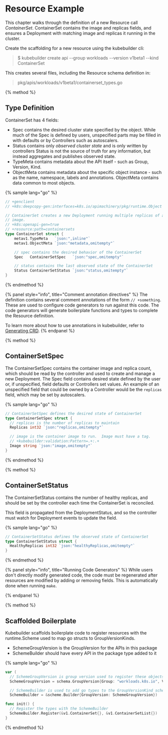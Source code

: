# Resource Example

This chapter walks through the definition of a new Resource call *ContainerSet*.  ContainerSet
contains the image and replicas fields, and ensures a Deployment with matching image and replicas
it running in the cluster.

Create the scaffolding for a new resource using the kubebuilder cli:

> $ kubebuilder create api --group workloads --version v1beta1 --kind ContainerSet

This creates several files, including the Resource schema definition in:

> pkg/apis/workloads/v1beta1/containerset_types.go

{% method %}
## Type Definition

ContainerSet has 4 fields:

- Spec contains the desired cluster state specified by the object.  While much of the Spec is
  defined by users, unspecified parts may be filled in with defaults or by Controllers such as autoscalers.
- Status contains only *observed cluster state* and is only written by controllers
  Status is not the source of truth for any information, but instead aggregates and publishes observed state.
- TypeMeta contains metadata about the API itself - such as Group, Version, Kind.
- ObjectMeta contains metadata about the specific object instance - such as the name, namespace,
  labels and annotations.  ObjectMeta contains data common to most objects.

{% sample lang="go" %}
```go
// +genclient
// +k8s:deepcopy-gen:interfaces=k8s.io/apimachinery/pkg/runtime.Object

// ContainerSet creates a new Deployment running multiple replicas of a single container with the given
// image.
// +k8s:openapi-gen=true
// +resource:path=containersets
type ContainerSet struct {
    metav1.TypeMeta   `json:",inline"`
    metav1.ObjectMeta `json:"metadata,omitempty"`

    // spec contains the desired behavior of the ContainerSet
    Spec   ContainerSetSpec   `json:"spec,omitempty"`

    // status contains the last observed state of the ContainerSet
    Status ContainerSetStatus `json:"status,omitempty"`
}
```
{% endmethod %}

{% panel style="info", title="Comment annotation directives" %}
The definition contains several comment annotations of the form `// +something`.  These are
used to configure code generators to run against this code.  The code generators will 
generate boilerplate functions and types to complete the Resource definition.

To learn more about how to use annotations in kubebuilder, refer to [Generating CRD](../beyond_basics/generating_crd.md).
{% endpanel %}

{% method %}
## ContainerSetSpec

The ContainerSetSpec contains the container image and replica count, which should be read by
the controller and used to create and manage a new Deployment.  The Spec field contains desired
state defined by the user or, if unspecified, field defaults or Controllers set values.
An example of an unspecified field that could be owned by a Controller would be the `replicas`
field, which may be set by autoscalers.

{% sample lang="go" %}
```go
// ContainerSetSpec defines the desired state of ContainerSet
type ContainerSetSpec struct {
  // replicas is the number of replicas to maintain
  Replicas int32 `json:"replicas,omitempty"`

  // image is the container image to run.  Image must have a tag.
  // +kubebuilder:validation:Pattern=.+:.+
  Image string `json:"image,omitempty"`
}
```
{% endmethod %}

{% method %}
## ContainerSetStatus

The ContainerSetStatus contains the number of healthy replicas, and should be set by the controller
each time the ContainerSet is reconciled.

This field is propagated from the DeploymentStatus, and so the controller must watch for Deployment
events to update the field.

{% sample lang="go" %}
```go
// ContainerSetStatus defines the observed state of ContainerSet
type ContainerSetStatus struct {
  HealthyReplicas int32 `json:"healthyReplicas,omitempty"`
}
```
{% endmethod %}

{% panel style="info", title="Running Code Generators" %}
While users don't directly modify generated code, the code must be regenerated after resources are
modified by adding or removing fields.  This is automatically done when running `make`.

{% endpanel %}

{% method %}
## Scaffolded Boilerplate

Kubebuilder scaffolds boilerplate code to register resources with the runtime.Scheme used to
map go structs to GroupVersionKinds.

- SchemeGroupVersion is the GroupVersion for the APIs in this package
- SchemeBuilder should have every API in the package type added to it

{% sample lang="go" %}

```go
var (	
  // SchemeGroupVersion is group version used to register these objects
  SchemeGroupVersion = schema.GroupVersion{Group: "workloads.k8s.io", Version: "v1beta1"}

  // SchemeBuilder is used to add go types to the GroupVersionKind scheme
  SchemeBuilder = &scheme.Builder{GroupVersion: SchemeGroupVersion})
```

```go
func init() {
  // Register the types with the SchemeBuilder
  SchemeBuilder.Register(&v1.ContainerSet{}, &v1.ContainerSetList{})
}
```
{% endmethod %}

